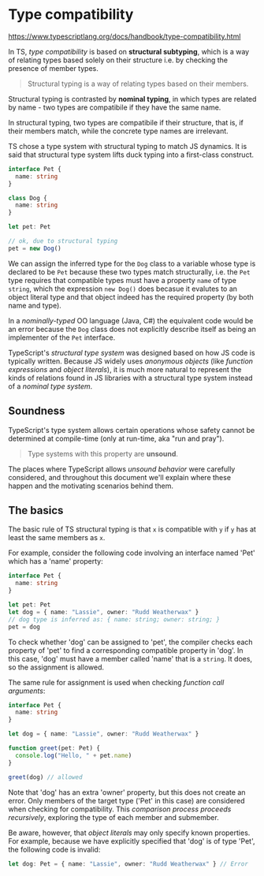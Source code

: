 # Type compatibility

https://www.typescriptlang.org/docs/handbook/type-compatibility.html

In TS, *type compatibility* is based on **structural subtyping**, which is a way of relating types based solely on their structure i.e. by checking the presence of member types.

>Structural typing is a way of relating types based on their members.

Structural typing is contrasted by **nominal typing**, in which types are related by name - two types are compatibile if they have the same name.

In structural typing, two types are compatibile if their structure, that is, if their members match, while the concrete type names are irrelevant.

TS chose a type system with structural typing to match JS dynamics. It is said that structural type system lifts duck typing into a first-class construct.

```ts
interface Pet {
  name: string
}

class Dog {
  name: string
}

let pet: Pet

// ok, due to structural typing
pet = new Dog()
```

We can assign the inferred type for the `Dog` class to a variable whose type is declared to be `Pet` because these two types match structurally, i.e. the `Pet` type requires that compatible types must have a property `name` of type `string`, which the expression `new Dog()` does becasue it evalutes to an object literal type and that object indeed has the required property (by both name and type).

In a *nominally-typed* OO language (Java, C#) the equivalent code would be an error because the `Dog` class does not explicitly describe itself as being an implementer of the `Pet` interface.

TypeScript's *structural type system* was designed based on how JS code is typically written. Because JS widely uses *anonymous objects* (like *function expressions* and *object literals*), it is much more natural to represent the kinds of relations found in JS libraries with a structural type system instead of a *nominal type system*.

## Soundness

TypeScript's type system allows certain operations whose safety cannot be determined at compile-time (only at run-time, aka "run and pray").
>Type systems with this property are **unsound**.

The places where TypeScript allows *unsound behavior* were carefully considered, and throughout this document we'll explain where these happen and the motivating scenarios behind them.

## The basics

The basic rule of TS structural typing is that `x` is compatible with `y` if `y` has at least the same members as `x`.

For example, consider the following code involving an interface named 'Pet' which has a 'name' property:

```ts
interface Pet {
  name: string
}

let pet: Pet
let dog = { name: "Lassie", owner: "Rudd Weatherwax" }
// dog type is inferred as: { name: string; owner: string; }
pet = dog
```

To check whether 'dog' can be assigned to 'pet', the compiler checks each property of 'pet' to find a corresponding compatible property in 'dog'. In this case, 'dog' must have a member called 'name' that is a `string`. It does, so the assignment is allowed.


The same rule for assignment is used when checking *function call arguments*:

```ts
interface Pet {
  name: string
}

let dog = { name: "Lassie", owner: "Rudd Weatherwax" }

function greet(pet: Pet) {
  console.log("Hello, " + pet.name)
}

greet(dog) // allowed
```

Note that 'dog' has an extra 'owner' property, but this does not create an error. Only members of the target type ('Pet' in this case) are considered when checking for compatibility. This *comparison process proceeds recursively*, exploring the type of each member and submember.

Be aware, however, that *object literals* may only specify known properties. For example, because we have explicitly specified that 'dog' is of type 'Pet', the following code is invalid:

```ts
let dog: Pet = { name: "Lassie", owner: "Rudd Weatherwax" } // Error
```
